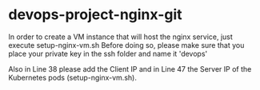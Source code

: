 # devops-project-nginx-git
In order to create a VM instance that will host the nginx service, just execute setup-nginx-vm.sh
Before doing so, please make sure that you place your private key in the ssh folder and name it 'devops'

Also in Line 38 please add the Client IP and in Line 47 the Server IP of the Kubernetes pods (setup-nginx-vm.sh).
